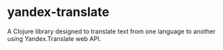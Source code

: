 yandex-translate
================

A Clojure library designed to translate text from one language to another using Yandex.Translate web API.
